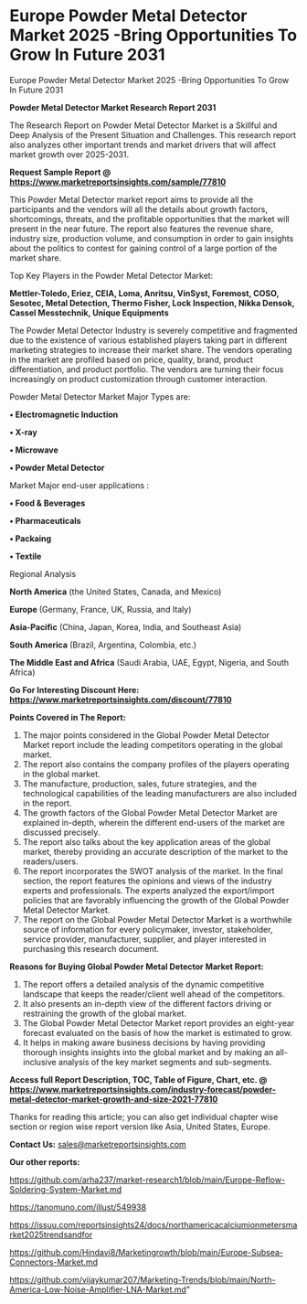 # Europe Powder Metal Detector Market 2025 -Bring Opportunities To Grow In Future 2031
Europe Powder Metal Detector Market 2025 -Bring Opportunities To Grow In Future 2031

<strong>Powder Metal Detector Market Research Report 2031</strong>

The Research Report on Powder Metal Detector Market is a Skillful and Deep Analysis of the Present Situation and Challenges. This research report also analyzes other important trends and market drivers that will affect market growth over 2025-2031.

<strong>Request Sample Report @ <a href=https://www.marketreportsinsights.com/sample/77810>https://www.marketreportsinsights.com/sample/77810</a></strong>

This Powder Metal Detector market report aims to provide all the participants and the vendors will all the details about growth factors, shortcomings, threats, and the profitable opportunities that the market will present in the near future. The report also features the revenue share, industry size, production volume, and consumption in order to gain insights about the politics to contest for gaining control of a large portion of the market share.

Top Key Players in the Powder Metal Detector Market:

<strong>Mettler-Toledo, Eriez, CEIA, Loma, Anritsu, VinSyst, Foremost, COSO, Sesotec, Metal Detection, Thermo Fisher, Lock Inspection, Nikka Densok, Cassel Messtechnik, Unique Equipments</strong>

The Powder Metal Detector Industry is severely competitive and fragmented due to the existence of various established players taking part in different marketing strategies to increase their market share. The vendors operating in the market are profiled based on price, quality, brand, product differentiation, and product portfolio. The vendors are turning their focus increasingly on product customization through customer interaction.

Powder Metal Detector Market Major Types are:

<strong>• Electromagnetic Induction

• X-ray

• Microwave

• Powder Metal Detector</strong>

Market Major end-user applications :

<strong>• Food & Beverages

• Pharmaceuticals

• Packaing

• Textile</strong>

Regional Analysis

</u><strong><b>North America</b></strong> (the United States, Canada, and Mexico)

<strong><b>Europe </b></strong>(Germany, France, UK, Russia, and Italy)

<strong><b>Asia-Pacific</b></strong> (China, Japan, Korea, India, and Southeast Asia)

<strong><b>South America</b></strong> (Brazil, Argentina, Colombia, etc.)

<strong><b>The Middle East and Africa</b></strong> (Saudi Arabia, UAE, Egypt, Nigeria, and South Africa)

<strong>Go For Interesting Discount Here: <a href=https://www.marketreportsinsights.com/discount/77810>https://www.marketreportsinsights.com/discount/77810</a></strong>

<strong>Points Covered in The Report:</strong>
<ol>
  <li>The major points considered in the Global Powder Metal Detector Market report include the leading competitors operating in the global market.</li>
  <li>The report also contains the company profiles of the players operating in the global market.</li>
  <li>The manufacture, production, sales, future strategies, and the technological capabilities of the leading manufacturers are also included in the report.</li>
  <li>The growth factors of the Global Powder Metal Detector Market are explained in-depth, wherein the different end-users of the market are discussed precisely.</li>
  <li>The report also talks about the key application areas of the global market, thereby providing an accurate description of the market to the readers/users.</li>
  <li>The report incorporates the SWOT analysis of the market. In the final section, the report features the opinions and views of the industry experts and professionals. The experts analyzed the export/import policies that are favorably influencing the growth of the Global Powder Metal Detector Market.</li>
  <li>The report on the Global Powder Metal Detector Market is a worthwhile source of information for every policymaker, investor, stakeholder, service provider, manufacturer, supplier, and player interested in purchasing this research document.</li>
</ol>
<strong>Reasons for Buying Global Powder Metal Detector Market Report:</strong>

<ol>
  <li>The report offers a detailed analysis of the dynamic competitive landscape that keeps the reader/client well ahead of the competitors.</li>
  <li>It also presents an in-depth view of the different factors driving or restraining the growth of the global market.</li>
  <li>The Global Powder Metal Detector Market report provides an eight-year forecast evaluated on the basis of how the market is estimated to grow.</li>
  <li>It helps in making aware business decisions by having providing thorough insights insights into the global market and by making an all-inclusive analysis of the key market segments and sub-segments.</li>
</ol>
<strong>Access full Report Description, TOC, Table of Figure, Chart, etc. @ <a href=https://www.marketreportsinsights.com/industry-forecast/powder-metal-detector-market-growth-and-size-2021-77810>https://www.marketreportsinsights.com/industry-forecast/powder-metal-detector-market-growth-and-size-2021-77810</a></strong>


Thanks for reading this article; you can also get individual chapter wise section or region wise report version like Asia, United States, Europe.

<strong>Contact Us:</strong>
sales@marketreportsinsights.com

<strong>Our other reports:</strong>

<a href=https://github.com/arha237/market-research1/blob/main/Europe-Reflow-Soldering-System-Market.md>https://github.com/arha237/market-research1/blob/main/Europe-Reflow-Soldering-System-Market.md</a>

<a href=https://tanomuno.com/illust/549938>https://tanomuno.com/illust/549938</a>

<a href=https://issuu.com/reportsinsights24/docs/northamericacalciumionmetersmarket2025trendsandfor>https://issuu.com/reportsinsights24/docs/northamericacalciumionmetersmarket2025trendsandfor</a>

<a href=https://github.com/Hindavi8/Marketingrowth/blob/main/Europe-Subsea-Connectors-Market.md>https://github.com/Hindavi8/Marketingrowth/blob/main/Europe-Subsea-Connectors-Market.md</a>

<a href=https://github.com/vijaykumar207/Marketing-Trends/blob/main/North-America-Low-Noise-Amplifier-LNA-Market.md>https://github.com/vijaykumar207/Marketing-Trends/blob/main/North-America-Low-Noise-Amplifier-LNA-Market.md</a>"
